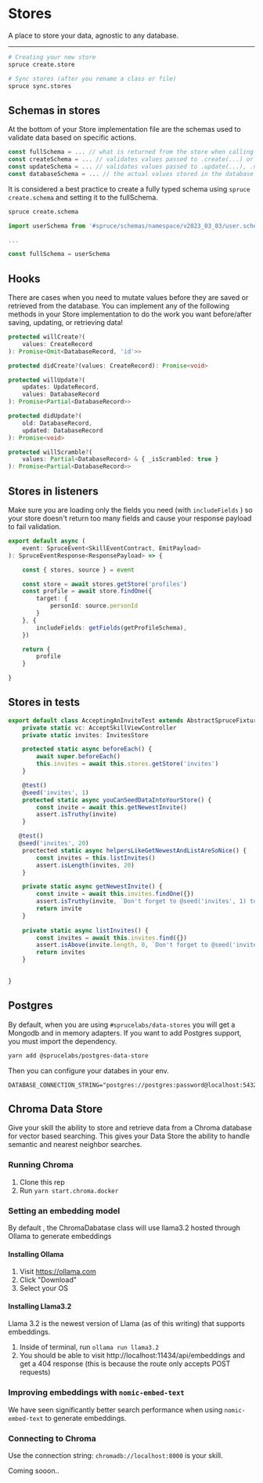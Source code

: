 # Stores

A place to store your data, agnostic to any database.
****

```bash
# Creating your new store
spruce create.store

# Sync stores (after you rename a class or file)
spruce sync.stores

```

## Schemas in stores

At the bottom of your Store implementation file are the schemas used to validate data based on specific actions. 

```ts
const fullSchema = ... // what is returned from the store when calling .find(...) or .findOne(...)
const createSchema = ... // validates values passed to .create(...) or .createOne(...)
const updateSchema = ... // validates values passed to .update(...), .updateOne(...), or .upsert(...)
const databaseSchema = ... // the actual values stored in the database
```

It is considered a best practice to create a fully typed schema using `spruce create.schema` and setting it to the fullSchema.

```bash
spruce create.schema 
```

```ts
import userSchema from '#spruce/schemas/namespace/v2023_03_03/user.schema'

...

const fullSchema = userSchema
```

## Hooks

There are cases when you need to mutate values before they are saved or retrieved from the database. You can implement any of the following methods in your Store implementation to do the work you want before/after saving, updating, or retrieving data!

```ts
protected willCreate?(
	values: CreateRecord
): Promise<Omit<DatabaseRecord, 'id'>>

protected didCreate?(values: CreateRecord): Promise<void>

protected willUpdate?(
	updates: UpdateRecord,
	values: DatabaseRecord
): Promise<Partial<DatabaseRecord>>

protected didUpdate?(
	old: DatabaseRecord,
	updated: DatabaseRecord
): Promise<void>

protected willScramble?(
	values: Partial<DatabaseRecord> & { _isScrambled: true }
): Promise<Partial<DatabaseRecord>>
```

## Stores in listeners

Make sure you are loading only the fields you need (with `includeFields` ) so your store doesn't return too many fields and cause your response payload to fail validation. 

```ts
export default async (
	event: SpruceEvent<SkillEventContract, EmitPayload>
): SpruceEventResponse<ResponsePayload> => {

	const { stores, source } = event

    const store = await stores.getStore('profiles')
    const profile = await store.findOne({
        target: {
            personId: source.personId
        }
    }, {
        includeFields: getFields(getProfileSchema),
    })

    return {
        profile
    }

}

```

## Stores in tests

```ts
export default class AcceptingAnInviteTest extends AbstractSpruceFixtureTest {
	private static vc: AcceptSkillViewController
    private static invites: InvitesStore

	protected static async beforeEach() {
		await super.beforeEach()
        this.invites = await this.stores.getStore('invites')
	}

	@test()
	@seed('invites', 1)
	protected static async youCanSeedDataIntoYourStore() {
        const invite = await this.getNewestInvite()
		assert.isTruthy(invite)
	}

   @test()
   @seed('invites', 20)
    proctected static async helpersLikeGetNewestAndListAreSoNice() {
        const invites = this.listInvites()
		assert.isLength(invites, 20)
    }

	private static async getNewestInvite() {
		const invite = await this.invites.findOne({})
		assert.isTruthy(invite, `Don't forget to @seed('invites', 1) to get started!`)
		return invite
	}
	
	private static async listInvites() {
		const invites = await this.invites.find({})
		assert.isAbove(invite.length, 0, `Don't forget to @seed('invites', 1) to get started!`)
		return invites
	}

	
}

```

## Postgres

By default, when you are using `#sprucelabs/data-stores` you will get a Mongodb and in memory adapters. If you want to add Postgres support, you must import the dependency.

```bash
yarn add @sprucelabs/postgres-data-store
```

Then you can configure your databes in your env.

```env
DATABASE_CONNECTION_STRING="postgres://postgres:password@localhost:5432/database_name"
```

## Chroma Data Store

Give your skill the ability to store and retrieve data from a Chroma database for vector based searching. This gives your Data Store the ability to handle semantic and nearest neighbor searches.

### Running Chroma

1. Clone this rep
2. Run `yarn start.chroma.docker`

### Setting an embedding model

By default , the ChromaDabatase class will use llama3.2 hosted through Ollama to generate embeddings

#### Installing Ollama

1. Visit https://ollama.com
2. Click "Download"
3. Select your OS

#### Installing Llama3.2

Llama 3.2 is the newest version of Llama (as of this writing) that supports embeddings.

1. Inside of terminal, run `ollama run llama3.2`
2. You should be able to visit http://localhost:11434/api/embeddings and get a 404 response (this is because the route only accepts POST requests)

### Improving embeddings with `nomic-embed-text`

We have seen significantly better search performance when using `nomic-embed-text` to generate embeddings.

### Connecting to Chroma

Use the connection string: `chromadb://localhost:8000` is your skill.

Coming sooon..

